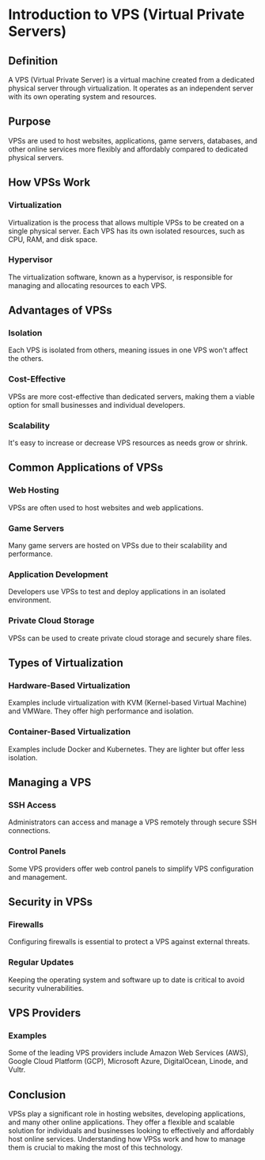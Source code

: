 # Introduction to VPS (Virtual Private Servers)

## Definition

A VPS (Virtual Private Server) is a virtual machine created from a dedicated physical server through virtualization. It operates as an independent server with its own operating system and resources.

## Purpose

VPSs are used to host websites, applications, game servers, databases, and other online services more flexibly and affordably compared to dedicated physical servers.

## How VPSs Work

### Virtualization

Virtualization is the process that allows multiple VPSs to be created on a single physical server. Each VPS has its own isolated resources, such as CPU, RAM, and disk space.

### Hypervisor

The virtualization software, known as a hypervisor, is responsible for managing and allocating resources to each VPS.

## Advantages of VPSs

### Isolation

Each VPS is isolated from others, meaning issues in one VPS won't affect the others.

### Cost-Effective

VPSs are more cost-effective than dedicated servers, making them a viable option for small businesses and individual developers.

### Scalability

It's easy to increase or decrease VPS resources as needs grow or shrink.

## Common Applications of VPSs

### Web Hosting

VPSs are often used to host websites and web applications.

### Game Servers

Many game servers are hosted on VPSs due to their scalability and performance.

### Application Development

Developers use VPSs to test and deploy applications in an isolated environment.

### Private Cloud Storage

VPSs can be used to create private cloud storage and securely share files.

## Types of Virtualization

### Hardware-Based Virtualization

Examples include virtualization with KVM (Kernel-based Virtual Machine) and VMWare. They offer high performance and isolation.

### Container-Based Virtualization

Examples include Docker and Kubernetes. They are lighter but offer less isolation.

## Managing a VPS

### SSH Access

Administrators can access and manage a VPS remotely through secure SSH connections.

### Control Panels

Some VPS providers offer web control panels to simplify VPS configuration and management.

## Security in VPSs

### Firewalls

Configuring firewalls is essential to protect a VPS against external threats.

### Regular Updates

Keeping the operating system and software up to date is critical to avoid security vulnerabilities.

## VPS Providers

### Examples

Some of the leading VPS providers include Amazon Web Services (AWS), Google Cloud Platform (GCP), Microsoft Azure, DigitalOcean, Linode, and Vultr.

## Conclusion

VPSs play a significant role in hosting websites, developing applications, and many other online applications. They offer a flexible and scalable solution for individuals and businesses looking to effectively and affordably host online services. Understanding how VPSs work and how to manage them is crucial to making the most of this technology.
